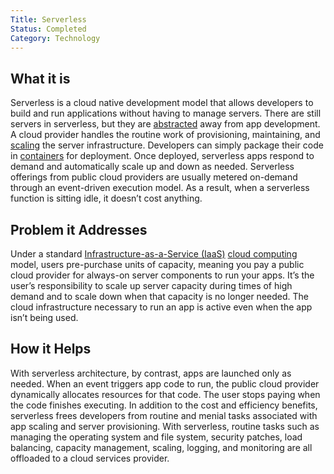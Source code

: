 ```yaml
---
Title: Serverless
Status: Completed
Category: Technology
---
```


## What it is
Serverless is a cloud native development model that allows developers to build and run applications without having to manage servers. There are still servers in serverless, but they are [abstracted](/abstraction/) away from app development. A cloud provider handles the routine work of provisioning, maintaining, and [scaling](/scalability/) the server infrastructure. Developers can simply package their code in [containers](/container/) for deployment. Once deployed, serverless apps respond to demand and automatically scale up and down as needed. Serverless offerings from public cloud providers are usually metered on-demand through an event-driven execution model. As a result, when a serverless function is sitting idle, it doesn’t cost anything.

## Problem it Addresses
Under a standard [Infrastructure-as-a-Service (IaaS)](/infrastructure_as_a_service/) [cloud computing](/cloud_computing/) model, users pre-purchase units of capacity, meaning you pay a public cloud provider for always-on server components to run your apps. It’s the user’s responsibility to scale up server capacity during times of high demand and to scale down when that capacity is no longer needed. The cloud infrastructure necessary to run an app is active even when the app isn’t being used.

## How it Helps
With serverless architecture, by contrast, apps are launched only as needed. When an event triggers app code to run, the public cloud provider dynamically allocates resources for that code. The user stops paying when the code finishes executing. In addition to the cost and efficiency benefits, serverless frees developers from routine and menial tasks associated with app scaling and server provisioning. With serverless, routine tasks such as managing the operating system and file system, security patches, load balancing, capacity management, scaling, logging, and monitoring are all offloaded to a cloud services provider.

